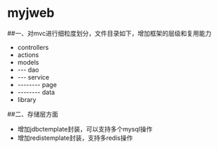 # myjweb
##一、对mvc进行细粒度划分，文件目录如下，增加框架的层级和复用能力
- controllers
- actions
- models
- --- dao
- --- service
- --------   page
- --------   data
- library

##二、存储层方面
- 增加jdbctemplate封装，可以支持多个mysql操作
- 增加redistemplate封装，支持多redis操作
